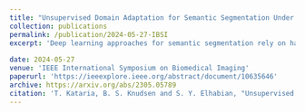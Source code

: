 ```yaml
---
title: "Unsupervised Domain Adaptation for Semantic Segmentation Under Target Data Scarcity"
collection: publications
permalink: /publication/2024-05-27-IBSI
excerpt: 'Deep learning approaches for semantic segmentation rely on harnessing the power of annotated images to learn features indicative of semantic classes. However, they often fail to generalize when there is a significant domain (i.e., distributional) shift between the training (i.e., source) data and the dataset(s) encountered when deployed (i.e., target), necessitating manual annotations for the target data to achieve acceptable performance. Domain shift is especially important in medical imaging because different image modalities have significant intra- and intersite variations due to protocol and vendor variability. Current techniques are sensitive to hyperparameter tuning and target dataset size. This paper introduces an unsupervised domain adaptation method for semantic segmentation that eliminates the requirement for a substantial quantity of target data samples and their associated annotations. Using kernel density estimation, we match the target data distribution to the source in the feature space. We demonstrate the efficacy of our proposed approach on two datasets, multisite prostate MRI and histopathology images, particularly when the number of unannotated target samples available is limited.'
 
date: 2024-05-27
venue: 'IEEE International Symposium on Biomedical Imaging'
paperurl: 'https://ieeexplore.ieee.org/abstract/document/10635646'
archive: https://arxiv.org/abs/2305.05789
citation: 'T. Kataria, B. S. Knudsen and S. Y. Elhabian, "Unsupervised Domain Adaptation for Semantic Segmentation Under Target Data Scarcity," 2024 IEEE International Symposium on Biomedical Imaging (ISBI), Athens, Greece, 2024, pp. 1-5, doi: 10.1109/ISBI56570.2024.10635646.'
---
```

